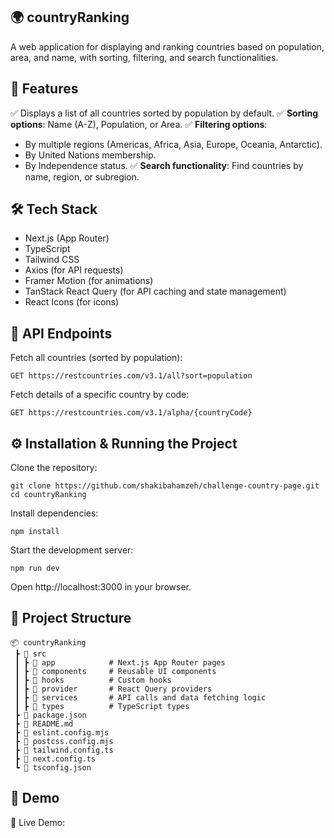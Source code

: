 ## 🌍 **countryRanking**

A web application for displaying and ranking countries based on population, area, and name, with sorting, filtering, and search functionalities.


## 🚀 **Features**

✅ Displays a list of all countries sorted by population by default.
✅ **Sorting options**: Name (A-Z), Population, or Area.
✅ **Filtering options**:
  - By multiple regions (Americas, Africa, Asia, Europe, Oceania, Antarctic).
  - By United Nations membership.
  - By Independence status.
✅ **Search functionality**: Find countries by name, region, or subregion.

## 🛠️ **Tech Stack**

- Next.js (App Router)
- TypeScript
- Tailwind CSS
- Axios (for API requests)
- Framer Motion (for animations)
- TanStack React Query (for API caching and state management)
- React Icons (for icons)

## 🔗 **API Endpoints**

Fetch all countries (sorted by population):

```
GET https://restcountries.com/v3.1/all?sort=population

```

Fetch details of a specific country by code:

```
GET https://restcountries.com/v3.1/alpha/{countryCode}

```

## ⚙️ **Installation & Running the Project**

Clone the repository:

```
git clone https://github.com/shakibahamzeh/challenge-country-page.git
cd countryRanking

```

Install dependencies:

```
npm install

```
Start the development server:

```
npm run dev

```

Open http://localhost:3000 in your browser.


## 📂 **Project Structure**

```
📦 countryRanking
 ┣ 📂 src
 ┃ ┣ 📂 app            # Next.js App Router pages
 ┃ ┣ 📂 components     # Reusable UI components
 ┃ ┣ 📂 hooks          # Custom hooks
 ┃ ┣ 📂 provider       # React Query providers
 ┃ ┣ 📂 services       # API calls and data fetching logic
 ┃ ┣ 📂 types          # TypeScript types
 ┣ 📜 package.json
 ┣ 📜 README.md
 ┣ 📜 eslint.config.mjs
 ┣ 📜 postcss.config.mjs
 ┣ 📜 tailwind.config.ts
 ┣ 📜 next.config.ts
 ┗ 📜 tsconfig.json

```

## 📢 **Demo**

🔗 Live Demo: 
 